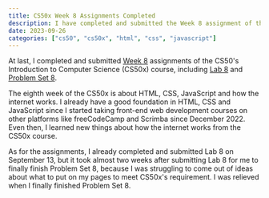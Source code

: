 ```yaml
---
title: CS50x Week 8 Assignments Completed
description: I have completed and submitted the Week 8 assignment of the CS50's Introduction to Computer Science (CS50x) course.
date: 2023-09-26
categories: ["cs50", "cs50x", "html", "css", "javascript"]
---
```


At last, I completed and submitted [Week 8](https://cs50.harvard.edu/x/2023/weeks/8/) assignments of the CS50's Introduction to Computer Science (CS50x) course, including [Lab 8](https://cs50.harvard.edu/x/2023/labs/8/) and [Problem Set 8](https://cs50.harvard.edu/x/2023/psets/8/).

The eighth week of the CS50x is about HTML, CSS, JavaScript and how the internet works. I already have a good foundation in HTML, CSS and JavaScript since I started taking front-end web development courses on other platforms like freeCodeCamp and Scrimba since December 2022. Even then, I learned new things about how the internet works from the CS50x course.

As for the assignments, I already completed and submitted Lab 8 on September 13, but it took almost two weeks after submitting Lab 8 for me to finally finish Problem Set 8, because I was struggling to come out of ideas about what to put on my pages to meet CS50x's requirement. I was relieved when I finally finished Problem Set 8.